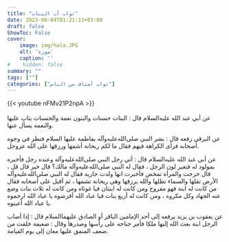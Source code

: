 ```yaml
---
title: "ثواب أب البنات"
date: 2023-06-04T01:21:13+03:00
draft: false
ShowToc: False
cover:
    image: img/hala.JPG
    alt: 'صورة'
    caption: ''
#    hidden: false
summary: ""
tags: [""]
categories: ["ثواب أصناف من الناس"]
---
```




{{< youtube nFMv21P2npA >}}  
 <br>
 عن أبي عبد الله عليه‌السلام قال : البنات حسنات والبنون نعمة والحسنات يثاب عليها والنعمة يسأل عنها.


 عن البرقي رفعه قال : بشر النبي صلى‌الله‌عليه‌وآله بفاطمة عليها
السلام فنظر في وجوه أصحابه فرأى الكراهة فيهم فقال ما لكم ريحانة
أشمها ورزقها على الله عزوجل.

 عن أبي عبد الله عليه‌السلام قال : أتي رجل النبي صلى‌الله‌عليه‌وآله وعنده رجل فأخبره بمولود له فتغير لون الرجل ، فقال له النبي صلى‌الله‌عليه‌وآله مالك؟ قال خير قال قل ، قال خرجت والمرأة تمخض فأخبرت انها ولدت جارية فقال له النبي صلى‌الله‌عليه‌وآله الأرض تقلها والسماء تظلها والله يرزقها وهي ريحانة تشمها ، ثم أقبل على أصحابه فقال من كانت له ابنة فهو مقروح ومن كانت له ابنتان فيا غوثاه ومن كانت له ثلاث بنات وضع عنه الجهاد وكل مكروه ، ومن كانت له أربع بنات فيا عباد الله أقرضوه يا عباد الله ارحموه يا عباد الله أعينوه.

 عن يعقوب بن يزيد يرفعه إلى أحد الإمامين
الباقر أو الصادق عليهما‌السلام قال : إذا أصاب الرجل ابنة بعث الله
إليها ملكا فأمر جناحه على رأسها وصدرها وقال : ضعيفة خلقت من ضعف
المنفق عليها معان إلى يوم القيامة.
